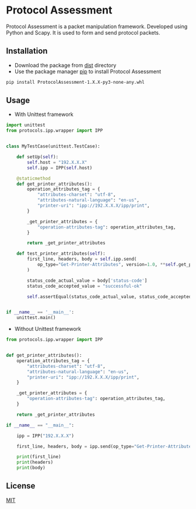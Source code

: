 # Protocol Assessment
Protocol Assessment is a packet manipulation framework. Developed using Python and Scapy.
It is used to form and send protocol packets.

## Installation

* Download the package from [dist](https://github.com/SumanthTirumale/ProtocolAssessment/tree/master/dist) directory  
* Use the package manager [pip](https://pip.pypa.io/en/stable/) to install Protocol Assessment 

```bash
pip install ProtocolAssessment-1.X.X-py3-none-any.whl
```

## Usage
* With Unittest framework 
```python
import unittest
from protocols.ipp.wrapper import IPP


class MyTestCase(unittest.TestCase):

    def setUp(self):
        self.host = "192.X.X.X"
        self.ipp = IPP(self.host)

    @staticmethod
    def get_printer_attributes():
        operation_attributes_tag = {
            "attributes-charset": "utf-8",
            "attributes-natural-language": "en-us",
            "printer-uri": "ipp://192.X.X.X/ipp/print",
        }

        _get_printer_attributes = {
            "operation-attributes-tag": operation_attributes_tag,
        }

        return _get_printer_attributes

    def test_printer_attributes(self):
        first_line, headers, body = self.ipp.send(
            op_type="Get-Printer-Attributes", version=1.0, **self.get_printer_attributes()
        )

        status_code_actual_value = body['status-code']
        status_code_accepted_value = "successful-ok"

        self.assertEqual(status_code_actual_value, status_code_accepted_value)


if __name__ == '__main__':
    unittest.main()
```
* Without Unittest framework

```python
from protocols.ipp.wrapper import IPP


def get_printer_attributes():
    operation_attributes_tag = {
        "attributes-charset": "utf-8",
        "attributes-natural-language": "en-us",
        "printer-uri": "ipp://192.X.X.X/ipp/print",
    }

    _get_printer_attributes = {
        "operation-attributes-tag": operation_attributes_tag,
    }

    return _get_printer_attributes

if __name__ == "__main__":

    ipp = IPP("192.X.X.X")

    first_line, headers, body = ipp.send(op_type="Get-Printer-Attributes", version=1.1, **get_printer_attributes())

    print(first_line)
    print(headers)
    print(body)
```

## License
[MIT](https://choosealicense.com/licenses/mit/)